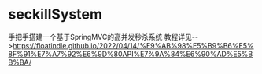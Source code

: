 # seckillSystem
 手把手搭建一个基于SpringMVC的高并发秒杀系统
教程详见-->https://floatindle.github.io/2022/04/14/%E9%AB%98%E5%B9%B6%E5%8F%91%E7%A7%92%E6%9D%80API%E7%9A%84%E6%90%AD%E5%BB%BA/
